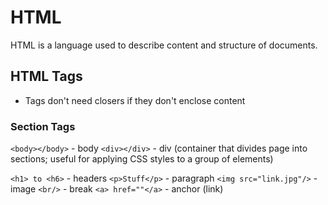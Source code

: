 # HTML

HTML is a language used to describe content and structure of documents.

## HTML Tags

- Tags don't need closers if they don't enclose content

### Section Tags

`<body></body>` - body
`<div></div>` - div (container that divides page into sections; useful for applying CSS styles to a group of elements)

`<h1> to <h6>` - headers
`<p>Stuff</p>` - paragraph
`<img src="link.jpg"/>` - image
`<br/>` - break
`<a> href=""</a>` - anchor (link)
